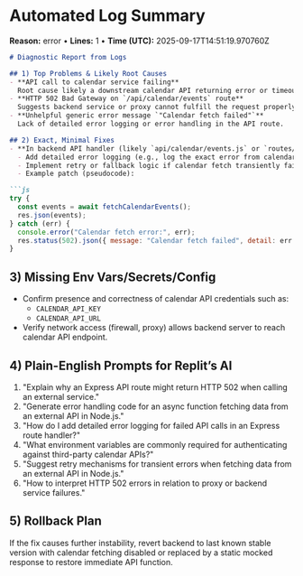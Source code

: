 # Automated Log Summary

**Reason:** error • **Lines:** 1 • **Time (UTC):** 2025-09-17T14:51:19.970760Z

<!-- fingerprint:6d2cfa615719 -->

```markdown
# Diagnostic Report from Logs

## 1) Top Problems & Likely Root Causes
- **API call to calendar service failing**  
  Root cause likely a downstream calendar API returning error or timeout.
- **HTTP 502 Bad Gateway on `/api/calendar/events` route**  
  Suggests backend service or proxy cannot fulfill the request properly.
- **Unhelpful generic error message `"Calendar fetch failed"`**  
  Lack of detailed error logging or error handling in the API route.

## 2) Exact, Minimal Fixes
- **In backend API handler (likely `api/calendar/events.js` or `routes/calendar.js`):**  
  - Add detailed error logging (e.g., log the exact error from calendar API call).  
  - Implement retry or fallback logic if calendar fetch transiently fails.  
  - Example patch (pseudocode):

```js
try {
  const events = await fetchCalendarEvents();
  res.json(events);
} catch (err) {
  console.error("Calendar fetch error:", err);
  res.status(502).json({ message: "Calendar fetch failed", detail: err.message });
}
```

## 3) Missing Env Vars/Secrets/Config
- Confirm presence and correctness of calendar API credentials such as:  
  - `CALENDAR_API_KEY`  
  - `CALENDAR_API_URL`  
- Verify network access (firewall, proxy) allows backend server to reach calendar API endpoint.

## 4) Plain-English Prompts for Replit’s AI
1. "Explain why an Express API route might return HTTP 502 when calling an external service."  
2. "Generate error handling code for an async function fetching data from an external API in Node.js."  
3. "How do I add detailed error logging for failed API calls in an Express route handler?"  
4. "What environment variables are commonly required for authenticating against third-party calendar APIs?"  
5. "Suggest retry mechanisms for transient errors when fetching data from an external API in Node.js."  
6. "How to interpret HTTP 502 errors in relation to proxy or backend service failures."

## 5) Rollback Plan
If the fix causes further instability, revert backend to last known stable version with calendar fetching disabled or replaced by a static mocked response to restore immediate API function.
```
